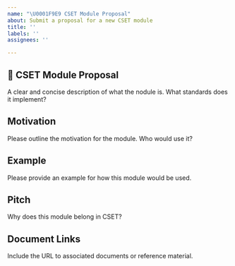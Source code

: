 ```yaml
---
name: "\U0001F9E9 CSET Module Proposal"
about: Submit a proposal for a new CSET module
title: ''
labels: ''
assignees: ''

---
```


## 🧩 CSET Module Proposal

A clear and concise description of what the nodule is.  What standards does it implement?

## Motivation

Please outline the motivation for the module.  Who would use it?

## Example

Please provide an example for how this module would be used.

## Pitch

Why does this module belong in CSET?

## Document Links

Include the URL to associated documents or reference material.
